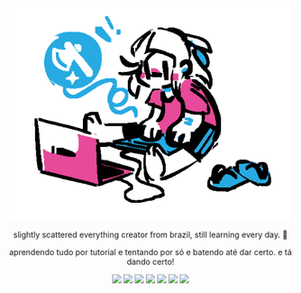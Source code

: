 <p align="center"><img src="https://raw.githubusercontent.com/rhynomatt/rhynomatt/main/chibi.png"/></p>

<div align="center">
  <p>slightly scattered everything creator from brazil, still learning every day. 💚
  
  aprendendo tudo por tutorial e tentando por só e batendo até dar certo. e tá dando certo!</p>
  
  <img src="https://img.shields.io/badge/VIM-%2311AB00.svg?style=for-the-badge&logo=vim&logoColor=white)">
  <img src="https://img.shields.io/badge/c%23-%23239120.svg?style=for-the-badge&logo=c-sharp&logoColor=white)">
  <img src="https://img.shields.io/badge/lua-%232C2D72.svg?style=for-the-badge&logo=lua&logoColor=white)">
  <img src="https://img.shields.io/badge/python-3670A0?style=for-the-badge&logo=python&logoColor=ffdd54">
  <img src="https://img.shields.io/badge/typescript-%23007ACC.svg?style=for-the-badge&logo=typescript&logoColor=white">
  <img src="https://img.shields.io/badge/javascript-%23323330.svg?style=for-the-badge&logo=javascript&logoColor=%23F7DF1E">
  <img src="https://img.shields.io/badge/rust-%23000000.svg?style=for-the-badge&logo=rust&logoColor=white">
</div>
